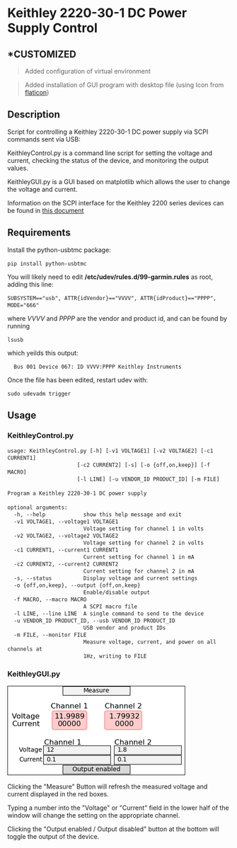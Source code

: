 # Keithley 2220-30-1 DC Power Supply Control

## *CUSTOMIZED

> Added configuration of virtual environment

> Added installation of GUI program with desktop file (using Icon from [flaticon](https://www.flaticon.com/))

## Description

Script for controlling a Keithley 2220-30-1 DC power supply via SCPI commands sent via USB:

KeithleyControl.py is a command line script for setting the voltage and current, checking the status of the device, and monitoring the output values.

KeithleyGUI.py is a GUI based on matplotlib which allows the user to change the voltage and current.

Information on the SCPI interface for the Keithley 2200 series devices can be found in [this document](https://www.tek.com/dc-power-supply/series-2220-2230-2231-multiple-output-manual-0)

## Requirements

Install the python-usbtmc package:

    pip install python-usbtmc

You will likely need to edit **/etc/udev/rules.d/99-garmin.rules** as root, adding this line:

    SUBSYSTEM=="usb", ATTR{idVendor}=="VVVV", ATTR{idProduct}=="PPPP", MODE="666"

where *VVVV* and *PPPP* are the vendor and product id, and can be found by running

    lsusb

which yeilds this output:

      Bus 001 Device 067: ID VVVV:PPPP Keithley Instruments

Once the file has been edited, restart udev with:

    sudo udevadm trigger

## Usage

### KeithleyControl.py

    usage: KeithleyControl.py [-h] [-v1 VOLTAGE1] [-v2 VOLTAGE2] [-c1 CURRENT1]
                          [-c2 CURRENT2] [-s] [-o {off,on,keep}] [-f MACRO]
                          [-l LINE] [-u VENDOR_ID PRODUCT_ID] [-m FILE]

    Program a Keithley 2220-30-1 DC power supply

    optional arguments:
      -h, --help            show this help message and exit
      -v1 VOLTAGE1, --voltage1 VOLTAGE1
                            Voltage setting for channel 1 in volts
      -v2 VOLTAGE2, --voltage2 VOLTAGE2
                            Voltage setting for channel 2 in volts
      -c1 CURRENT1, --current1 CURRENT1
                            Current setting for channel 1 in mA
      -c2 CURRENT2, --current2 CURRENT2
                            Current setting for channel 2 in mA
      -s, --status          Display voltage and current settings
      -o {off,on,keep}, --output {off,on,keep}
                            Enable/disable output
      -f MACRO, --macro MACRO
                            A SCPI macro file
      -l LINE, --line LINE  A single command to send to the device
      -u VENDOR_ID PRODUCT_ID, --usb VENDOR_ID PRODUCT_ID
                            USB vendor and product IDs
      -m FILE, --monitor FILE
                            Measure voltage, current, and power on all channels at
                            1Hz, writing to FILE

### KeithleyGUI.py

![alt text](img/GUI.png "GUI")

Clicking the "Measure" Button will refresh the measured voltage and current displayed in the red boxes.

Typing a number into the "Voltage" or "Current" field in the lower half of the window will change the setting on the appropriate channel.


Clicking the "Output enabled / Output disabled" button at the bottom will toggle the output of the device.
